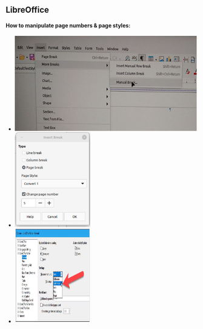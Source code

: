 



## LibreOffice

#### How to manipulate page numbers & page styles:
- <img src="./libreoffice1.png" alt="Image Description" width="500" height="250">
- <img src="./libreoffice2.png" alt="Image Description" width="200" height="250">
- <img src="./libreoffice3.png" alt="Image Description" width="200" height="250">

